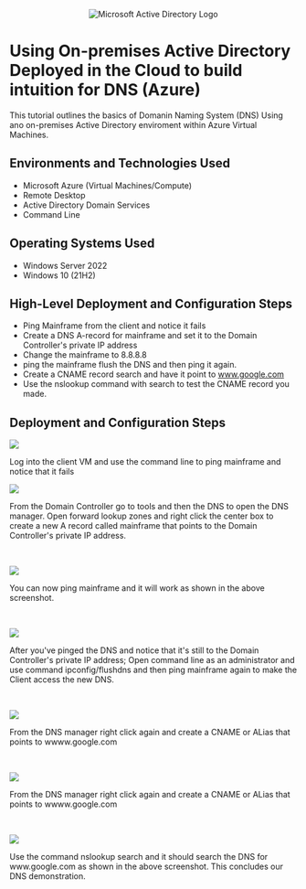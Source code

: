 <p align="center">
<img src="https://i.imgur.com/pU5A58S.png" alt="Microsoft Active Directory Logo"/>
</p>

<h1> Using On-premises Active Directory Deployed in the Cloud to build intuition for DNS (Azure)</h1>
This tutorial outlines the basics of Domanin Naming System (DNS) Using ano on-premises Active Directory enviroment within Azure Virtual Machines.<br />



<h2>Environments and Technologies Used</h2>

- Microsoft Azure (Virtual Machines/Compute)
- Remote Desktop
- Active Directory Domain Services
- Command Line

<h2>Operating Systems Used </h2>

- Windows Server 2022
- Windows 10 (21H2)

<h2>High-Level Deployment and Configuration Steps</h2>

- Ping Mainframe from the client and notice it fails
- Create a DNS A-record for mainframe and set it to the Domain Controller's private IP address
- Change the mainframe to 8.8.8.8
- ping the mainframe flush the DNS and then ping it again.
- Create a CNAME record search and have it point to www.google.com
- Use the nslookup command with search to test the CNAME record you made.


<h2>Deployment and Configuration Steps</h2>

<p>
<img src="https://i.imgur.com/bSj60xq.png"/>
</p>
<p>
Log into the client VM and use the command line to ping mainframe and notice that it fails
<br />

<p>
<img src="https://i.imgur.com/KqoamI8.png"/>
</p>
<p>
From the Domain Controller go to tools and then the DNS to open the DNS manager. Open forward lookup zones and right click the center box to create a new A record called mainframe that points to the Domain Controller's private IP address.
</p>
<br />

<p>
<img src="https://i.imgur.com/lP1oTc7.png"/>
</p>
<p>
You can now ping mainframe and it will work as shown in the above screenshot.
</p>
<br />

<p>
<img src="https://i.imgur.com/wv35OZ4.png"/>
</p>
<p>
After you've pinged the DNS and notice that it's still to the Domain Controller's private IP address; Open command line as an administrator and use command ipconfig/flushdns and then ping mainframe again to make the Client access the new DNS.
</p>
<br />

<p>
<img src="https://i.imgur.com/Julbyug.png"/>
</p>
<p>
From the DNS manager right click again and create a CNAME or ALias that points to wwww.google.com
</p>
<br />

<p>
<img src="https://i.imgur.com/Julbyug.png"/>
</p>
<p>
From the DNS manager right click again and create a CNAME or ALias that points to wwww.google.com
</p>
<br /><p>
<img src="https://i.imgur.com/kKSiQve.png"/>
</p>
<p>
Use the command nslookup search and it should search the DNS for www.google.com as shown in the above screenshot. This concludes our DNS demonstration. 
</p>
<br />

